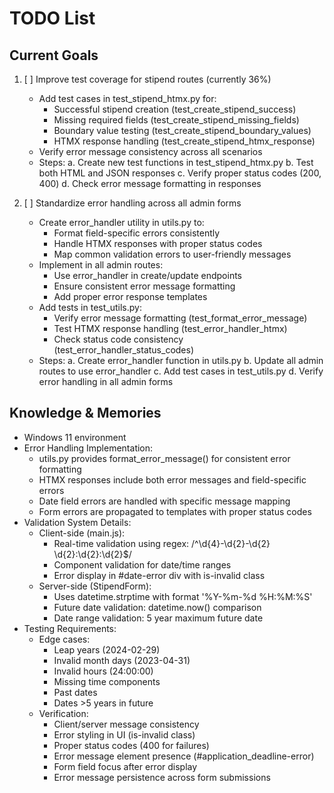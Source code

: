 # TODO List

## Current Goals
1. [ ] Improve test coverage for stipend routes (currently 36%)
   - Add test cases in test_stipend_htmx.py for:
     * Successful stipend creation (test_create_stipend_success)
     * Missing required fields (test_create_stipend_missing_fields)
     * Boundary value testing (test_create_stipend_boundary_values)
     * HTMX response handling (test_create_stipend_htmx_response)
   - Verify error message consistency across all scenarios
   - Steps:
     a. Create new test functions in test_stipend_htmx.py
     b. Test both HTML and JSON responses
     c. Verify proper status codes (200, 400)
     d. Check error message formatting in responses

2. [ ] Standardize error handling across all admin forms
   - Create error_handler utility in utils.py to:
     * Format field-specific errors consistently
     * Handle HTMX responses with proper status codes
     * Map common validation errors to user-friendly messages
   - Implement in all admin routes:
     * Use error_handler in create/update endpoints
     * Ensure consistent error message formatting
     * Add proper error response templates
   - Add tests in test_utils.py:
     * Verify error message formatting (test_format_error_message)
     * Test HTMX response handling (test_error_handler_htmx)
     * Check status code consistency (test_error_handler_status_codes)
   - Steps:
     a. Create error_handler function in utils.py
     b. Update all admin routes to use error_handler
     c. Add test cases in test_utils.py
     d. Verify error handling in all admin forms

## Knowledge & Memories
- Windows 11 environment
- Error Handling Implementation:
  * utils.py provides format_error_message() for consistent error formatting
  * HTMX responses include both error messages and field-specific errors
  * Date field errors are handled with specific message mapping
  * Form errors are propagated to templates with proper status codes
- Validation System Details:
  * Client-side (main.js):
    - Real-time validation using regex: /^\d{4}-\d{2}-\d{2} \d{2}:\d{2}:\d{2}$/
    - Component validation for date/time ranges
    - Error display in #date-error div with is-invalid class
  * Server-side (StipendForm):
    - Uses datetime.strptime with format '%Y-%m-%d %H:%M:%S'
    - Future date validation: datetime.now() comparison
    - Date range validation: 5 year maximum future date
- Testing Requirements:
  * Edge cases:
    - Leap years (2024-02-29)
    - Invalid month days (2023-04-31)
    - Invalid hours (24:00:00)
    - Missing time components
    - Past dates
    - Dates >5 years in future
  * Verification:
    - Client/server message consistency
    - Error styling in UI (is-invalid class)
    - Proper status codes (400 for failures)
    - Error message element presence (#application_deadline-error)
    - Form field focus after error display
    - Error message persistence across form submissions

